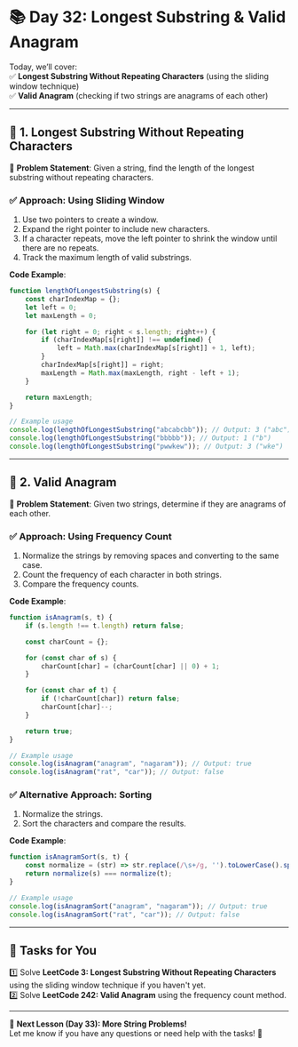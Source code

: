 # **📚 Day 32: Longest Substring & Valid Anagram**  

Today, we’ll cover:  
✅ **Longest Substring Without Repeating Characters** (using the sliding window technique)  
✅ **Valid Anagram** (checking if two strings are anagrams of each other)  

---

## **🔹 1. Longest Substring Without Repeating Characters**  

📌 **Problem Statement**: Given a string, find the length of the longest substring without repeating characters.

### **✅ Approach**: Using Sliding Window
1. Use two pointers to create a window.
2. Expand the right pointer to include new characters.
3. If a character repeats, move the left pointer to shrink the window until there are no repeats.
4. Track the maximum length of valid substrings.

**Code Example**:
```js
function lengthOfLongestSubstring(s) {
    const charIndexMap = {};
    let left = 0;
    let maxLength = 0;

    for (let right = 0; right < s.length; right++) {
        if (charIndexMap[s[right]] !== undefined) {
            left = Math.max(charIndexMap[s[right]] + 1, left);
        }
        charIndexMap[s[right]] = right;
        maxLength = Math.max(maxLength, right - left + 1);
    }

    return maxLength;
}

// Example usage
console.log(lengthOfLongestSubstring("abcabcbb")); // Output: 3 ("abc")
console.log(lengthOfLongestSubstring("bbbbb")); // Output: 1 ("b")
console.log(lengthOfLongestSubstring("pwwkew")); // Output: 3 ("wke")
```

---

## **🔹 2. Valid Anagram**  

📌 **Problem Statement**: Given two strings, determine if they are anagrams of each other.

### **✅ Approach**: Using Frequency Count
1. Normalize the strings by removing spaces and converting to the same case.
2. Count the frequency of each character in both strings.
3. Compare the frequency counts.

**Code Example**:
```js
function isAnagram(s, t) {
    if (s.length !== t.length) return false;

    const charCount = {};

    for (const char of s) {
        charCount[char] = (charCount[char] || 0) + 1;
    }

    for (const char of t) {
        if (!charCount[char]) return false;
        charCount[char]--;
    }

    return true;
}

// Example usage
console.log(isAnagram("anagram", "nagaram")); // Output: true
console.log(isAnagram("rat", "car")); // Output: false
```

### **✅ Alternative Approach**: Sorting
1. Normalize the strings.
2. Sort the characters and compare the results.

**Code Example**:
```js
function isAnagramSort(s, t) {
    const normalize = (str) => str.replace(/\s+/g, '').toLowerCase().split('').sort().join('');
    return normalize(s) === normalize(t);
}

// Example usage
console.log(isAnagramSort("anagram", "nagaram")); // Output: true
console.log(isAnagramSort("rat", "car")); // Output: false
```

---

## **📝 Tasks for You**  
1️⃣ Solve **LeetCode 3: Longest Substring Without Repeating Characters** using the sliding window technique if you haven't yet.  
2️⃣ Solve **LeetCode 242: Valid Anagram** using the frequency count method.  

---

🎯 **Next Lesson (Day 33): More String Problems!**  
Let me know if you have any questions or need help with the tasks! 🚀